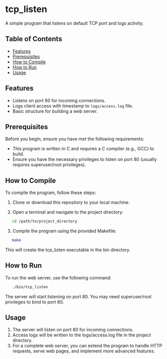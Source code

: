 # tcp_listen

A simple program that listens on default TCP port and logs activity.

## Table of Contents
- [Features](#features)
- [Prerequisites](#prerequisites)
- [How to Compile](#how-to-compile)
- [How to Run](#how-to-run)
- [Usage](#usage)

## Features

- Listens on port 80 for incoming connections.
- Logs client access with timestamp to `logs/access.log` file.
- Basic structure for building a web server.

## Prerequisites

Before you begin, ensure you have met the following requirements:

- This program is written in C and requires a C compiler (e.g., GCC) to build.
- Ensure you have the necessary privileges to listen on port 80 (usually requires superuser/root privileges).

## How to Compile

To compile the program, follow these steps:

1. Clone or download this repository to your local machine.

2. Open a terminal and navigate to the project directory:

```bash
   cd /path/to/project_directory
```
3. Compile the program using the provided Makefile:
```bash
   make
```
This will create the tcp_listen executable in the bin directory.

## How to Run

To run the web server, use the following command:

```bash
   ./bin/tcp_listen
```
The server will start listening on port 80. You may need superuser/root privileges to bind to port 80.

## Usage
1. The server will listen on port 80 for incoming connections.
2. Access logs will be written to the logs/access.log file in the project directory.
3. For a complete web server, you can extend the program to handle HTTP requests, serve web pages, and implement more advanced features.
